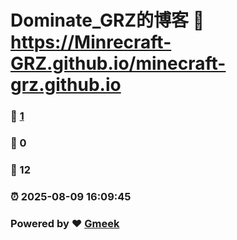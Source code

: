 # Dominate_GRZ的博客 :link: https://Minrecraft-GRZ.github.io/minecraft-grz.github.io 
### :page_facing_up: [1](https://Minrecraft-GRZ.github.io/minecraft-grz.github.io/tag.html) 
### :speech_balloon: 0 
### :hibiscus: 12 
### :alarm_clock: 2025-08-09 16:09:45 
### Powered by :heart: [Gmeek](https://github.com/Meekdai/Gmeek)
